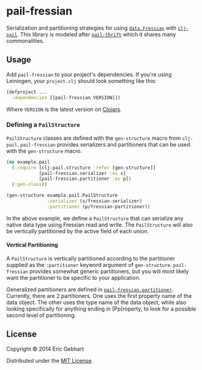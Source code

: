 # pail-fressian

Serialization and partitioning strategies for using [`data.Fressian`](https://github.com/clojure/data.fressian) with
[`clj-pail`](https://github.com/dcuddeback/clj-pail).  This library is modeled after [`pail-thrift`](https://github.com/dcuddeback/clj-pail)
which it shares many commonalities.

## Usage

Add `pail-fressian` to your project's dependencies. If you're using Leiningen, your `project.clj`
should look something like this:

~~~clojure
(defproject ...
  :dependencies [[pail-fressian VERSION]])
~~~

Where `VERSION` is the latest version on [Clojars](https://clojars.org/pail-fressian).

### Defining a `PailStructure`

`PailStructure` classes are defined with the `gen-structure` macro from `clj-pail`. `pail-fressian`
provides serializers and partitioners that can be used with the `gen-structure` macro.

~~~clojure
(ns example.pail
  (:require [clj-pail.structure :refer [gen-structure]]
            [pail-fressian.serializer :as s]
            [pail-fressian.partitioner :as p])
  (:gen-class))

(gen-structure example.pail.PailStructure
               :serializer (s/fressian-serializer)
               :partitioner (p/fressian-partitioner))
~~~

In the above example, we define a `PailStructure` that can serialize any native data type using
Fressian read and write. The `PailStructure` will also be vertically
partitioned by the active field of each union.

#### Vertical Partitioning

A `PailStructure` is vertically partitioned according to the partitioner supplied as the
`:partitioner` keyword argument of `gen-structure`. `pail-fressian` provides somewhat generic partitioners, but
you will most likely  want the partitioner to be specific to your application.

Generalized partitioners are defined in
[`pail-fressian.partitioner`](src/clojure/pail_fressian/partitioner.clj). Currently, there are 2 partitioners.
One uses the first property name of the data object. The other uses the type name of the data object, while also
looking specifically for anything ending in [Pp]roperty, to look for a possible second level of partitioning.


## License

Copyright © 2014 Eric Gebhart

Distributed under the [MIT License](LICENSE).
